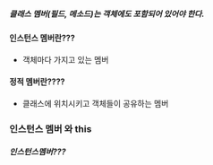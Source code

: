 ##### 클래스 멤버(필드, 메소드)는 객체에도 포함되어 있어야 한다.

#### 인스턴스 멤버란???
* 객체마다 가지고 있는 멤버
#### 정적 멤버란????
* 클래스에 위치시키고 객체들이 공유하는 멤버

### 인스턴스 멤버 와 this
##### 인스턴스멤버???

